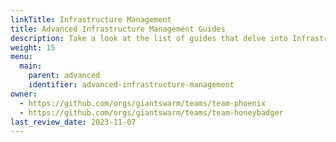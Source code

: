 ```yaml
---
linkTitle: Infrastructure Management
title: Advanced Infrastructure Management Guides
description: Take a look at the list of guides that delve into Infrastructure Management and its components.
weight: 15
menu:
  main:
    parent: advanced
    identifier: advanced-infrastructure-management
owner:
  - https://github.com/orgs/giantswarm/teams/team-phoenix
  - https://github.com/orgs/giantswarm/teams/team-honeybadger
last_review_date: 2023-11-07
---
```

